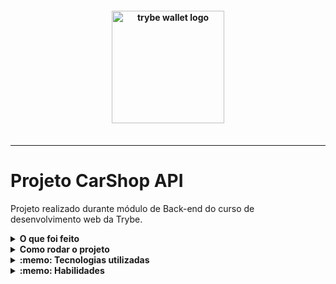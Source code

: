 <h4 align="center">
  <img width="180px" alt="trybe wallet logo" src="https://user-images.githubusercontent.com/100851855/229937234-268ccf35-a6f6-430e-87d1-a13566a9af7b.png" />
  <br /><br />
</h4>

<hr />

# Projeto CarShop API

Projeto realizado durante módulo de Back-end do curso de desenvolvimento web da Trybe.

<details>
  <summary><strong>O que foi feito</strong></summary></br>

  Neste projeto apliquei os princípios de **Programação Orientada a Objetos (POO)** para a construção de uma **API** com `CRUD` para gerenciar uma concessionária de veículos. Foi feito utilizando o banco de dados `MongoDB` através do framework do `Mongoose`. Além disso, foram utilizadas as ferramentas `Docker` e `Docker Compose` para facilitar o processo de desenvolvimento e implantação da aplicação. A metodologia **TDD (Test Driven Development)** foi aplicada para garantir a qualidade do código e a robustez da aplicação.
  
  Nesta aplicação, é possível realizar as operações básicas que se pode fazer em um determinado banco de dados: `CRUD`.
  
  A aplicação foi desenvolvida com:

- `Node.js`
- `TypeScript`
- `Mongoose`
- `POO`
- `S.O.L.I.D`
- `Arquitetura MSC`
- `docker`
- `docker-compose`
- `Express`;

</details>
<details>
  <summary><strong>Como rodar o projeto</strong></summary></br>

 Configurações mínimas para execução do projeto:

- Sistema Operacional Distribuição Unix
- Node versão 16.14.0 LTS
- Docker
- Docker-compose versão >=1.29.2

  **Com Docker:**

  **:warning: Antes de começar, seu docker-compose precisa estar na versão 1.29 ou superior. [Veja aqui](https://www.digitalocean.com/community/tutorials/how-to-install-and-use-docker-compose-on-ubuntu-20-04-pt) ou [na documentação](https://docs.docker.com/compose/install/) como instalá-lo. No primeiro artigo, você pode substituir onde está com `1.26.0` por `1.29.2`.**

- `docker-compose up -d`;
- `docker exec -it car_shop bash`;
- `PORT=3001` ;
- `npm test`;

**Localmente:**

**Necessita ter um banco de dados(MySql) instalado localmente**

- `npm install` na raiz do projeto;
- `npm run dev`;
- `PORT=3001` ;
- `npm test`;

</details>

<details>
  <summary><strong>:memo: Tecnologias utilizadas</strong></summary><br />
  
- `Node.js`
- `TypeScript`
- `Mongoose`
- `POO`
- `S.O.L.I.D`
- `Arquitetura MSC`
- `docker`
- `docker-compose`
- `Express`;

</details>
<details>
  <summary><strong>:memo: Habilidades</strong></summary><br />

- Conectar sua aplicação e fazer consultas ao banco de dados `MongoDB` utilizando o `Mongoose`;
- Realizar uma análise de regras de negócios com foco na construção de aplicações orientadas a objetos;
- Aplicar a arquitetura em `camadas MSC` utilizando MongoDB com `Mongoose`, `Node.js` com `TypeScript` e programação orientada a objetos.

</details>